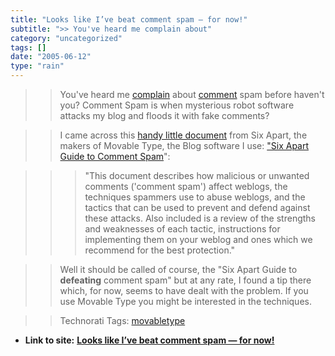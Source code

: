 ```yaml
---
title: "Looks like I’ve beat comment spam — for now!"
subtitle: ">> You've heard me complain about"
category: "uncategorized"
tags: []
date: "2005-06-12"
type: "rain"
---
```

>>

>> You've heard me [complain](<http://weblogs>) about
[comment](</weblogs/archives/000570.html>) spam before haven't you? Comment
Spam is when mysterious robot software attacks my blog and floods it with fake
comments?

>>

>> I came across this [handy little
document](<http://www.sixapart.com/pronet/comment_spam>) from Six Apart, the
makers of Movable Type, the Blog software I use: ["Six Apart Guide to Comment
Spam](<http://www.sixapart.com/pronet/comment_spam>)":

>>

>>> "This document describes how malicious or unwanted comments ('comment
spam') affect weblogs, the techniques spammers use to abuse weblogs, and the
tactics that can be used to prevent and defend against these attacks. Also
included is a review of the strengths and weaknesses of each tactic,
instructions for implementing them on your weblog and ones which we recommend
for the best protection."

>>

>> Well it should be called of course, the "Six Apart Guide to **defeating**
comment spam" but at any rate, I found a tip there which, for now, seems to
have dealt with the problem. If you use Movable Type you might be interested
in the techniques.

>>

>> Technorati Tags: [movabletype](<http://technorati.com/tag/movabletype>)


* **Link to site:** **[Looks like I’ve beat comment spam — for now!](None)**